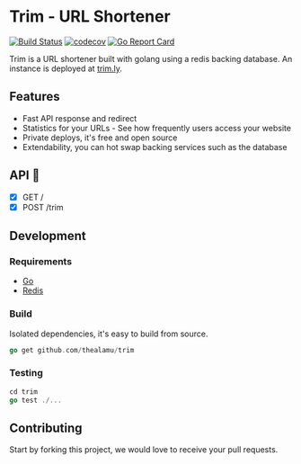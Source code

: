 # Trim - URL Shortener

[![Build Status](https://travis-ci.com/thealamu/trim.svg?branch=master)](https://travis-ci.com/thealamu/trim) [![codecov](https://codecov.io/gh/thealamu/trim/branch/master/graph/badge.svg)](https://codecov.io/gh/thealamu/trim) [![Go Report Card](https://goreportcard.com/badge/github.com/thealamu/trim)](https://goreportcard.com/report/github.com/thealamu/trim)

Trim is a URL shortener built with golang using a redis backing database. An instance is deployed at [trim.ly](https://trimly.herokuapp.com).

## Features
- Fast API response and redirect
- Statistics for your URLs - See how frequently users access your website
- Private deploys, it's free and open source
- Extendability, you can hot swap backing services such as the database

## API :rocket:
- [x] GET /
- [x] POST /trim

## Development

### Requirements
- [Go](https://golang.org)
- [Redis](https://redis.io/)

### Build
Isolated dependencies, it's easy to build from source.
```go
go get github.com/thealamu/trim
```
### Testing
```go
cd trim
go test ./...
```
## Contributing
Start by forking this project, we would love to receive your pull requests.
